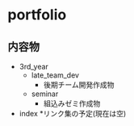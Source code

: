 # portfolio
## 内容物
* 3rd_year
    * late_team_dev
      * 後期チーム開発作成物 
    * seminar
      * 組込みゼミ作成物
* index
    *リンク集の予定(現在は空) 
